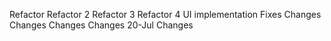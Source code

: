 Refactor
Refactor 2
Refactor 3
Refactor 4
UI implementation
Fixes
Changes
Changes
Changes
Changes 20-Jul
Changes
